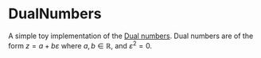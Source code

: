 # DualNumbers

A simple toy implementation of the [Dual numbers](https://en.wikipedia.org/wiki/Dual_number). 
Dual numbers are of the form $z = a + b\varepsilon$ where $a,b\in\mathbb{R}$, and $\varepsilon^2=0$.
